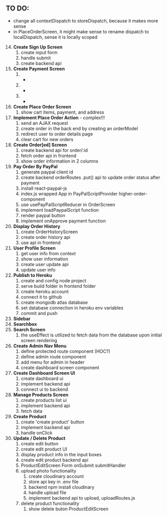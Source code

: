 ## TO DO:
- change all contextDispatch to storeDispatch, because it makes more sense
- in PlaceOrderScreen, it might make sense to rename dispatch to localDispatch, sense it is locally scoped

14.  **Create Sign Up Screen**
     1.   create input form
     2.   handle submit
     3.   create backend api
15.  **Create Payment Screen**
     1.   -
     2.   -
     3.   -
16.  **Create Place Order Screen**
     1.   show cart items, payment, and address
17.  **Implement Place Order Action** - complex!!!
     1.   send an AJAX request
     2.   create order in the back end by creating an orderModel
     3.   redirect user to order details page
     4.   clear cart for new orders
18.  **Create Order[ed] Screen**
     1.   create backend api for order/:id
     2.   fetch order api in frontend
     3.   show order information in 2 columns
19.  **Pay Order By PayPal**
     1.   generate paypal client id
     2.   create backend orderRoutes .put() api to update order status after payment
     3.   install react-paypal-js
     4.   index.js wrapped App in PayPalScriptProvider higher-order-component
     5.   use usePayPalScriptReducer in OrderScreen
     6.   implement loadPaypalScript function
     7.   render paypal button
     8.   implement onApprove payment function
20.  **Display Order History**
     1.   create OrderHistoryScreen
     2.   create order history api
     3.   use api in frontend
21.  **User Profile Screen**
     1.   get user info from context
     2.   show user information
     3.   create user update api
     4.   update user info
22.  **Publish to Heroku**
     1.   create and config node project
     2.   serve build folder in frontend folder
     3.   create heroku account
     4.   connect it to github
     5.   create mongodb atlas database
     6.   set database connection in heroku env variables
     7.   commit and push
23.  **Sidebar**
24.  **Searchbox**
25.  **Search Screen**
     1.   the useEffect is utilized to fetch data from the database upon initial screen rendering
26.  **Create Admin Nav Menu**
     1.   define protected route component (HOC?)
     2.   define admin route component
     3.   add menu for admin in header
     4.   create dashboard screen component
27.  **Create Dashboard Screen UI**
     1.   create dashboard ui
     2.   implement backend api
     3.   connect ui to backend
28.  **Manage Products Screen**
     1.   create products list ui
     2.   implement backend api
     3.   fetch data
29.  **Create Product**
     1.   create 'create product' button
     2.   implement backend api
     3.   handle onClick
30.  **Update / Delete Product**
     1.   create edit button
     2.   create edit product UI
     3.   display product info in the input boxes
     4.   create edit product backend api
     5.   ProductEditScreen Form onSubmit submitHandler
     6.   upload photo functionality
          1.   create cloudinary account
          2.   store api key in .env file
          3.   backend npm install cloudinary
          4.   handle upload file
          5.   implement backend api to upload, uploadRoutes.js
     7. delete product functionality
        1. show delete buton ProductEditScreen